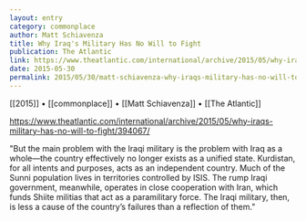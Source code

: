 ```yaml
---
layout: entry
category: commonplace
author: Matt Schiavenza
title: Why Iraq's Military Has No Will to Fight
publication: The Atlantic
link: https://www.theatlantic.com/international/archive/2015/05/why-iraqs-military-has-no-will-to-fight/394067/
date: 2015-05-30
permalink: 2015/05/30/matt-schiavenza-why-iraqs-military-has-no-will-to-fight
---
```


[[2015]] • [[commonplace]] • [[Matt Schiavenza]] • [[The Atlantic]] 

https://www.theatlantic.com/international/archive/2015/05/why-iraqs-military-has-no-will-to-fight/394067/

"But the main problem with the Iraqi military is the problem with Iraq as a whole—the country effectively no longer exists as a unified state. Kurdistan, for all intents and purposes, acts as an independent country. Much of the Sunni population lives in territories controlled by ISIS. The rump Iraqi government, meanwhile, operates in close cooperation with Iran, which funds Shiite militias that act as a paramilitary force. The Iraqi military, then, is less a cause of the country’s failures than a reflection of them."
 
 
